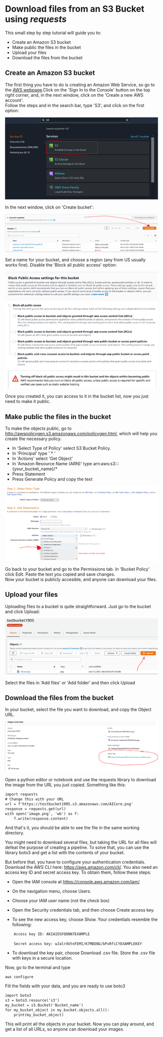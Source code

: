 # Download files from an S3 Bucket using *requests*

This small step by step tutorial will guide you to:

- Create an Amazon S3 bucket
- Make public the files in the bucket
- Upload your files
- Download the files from the bucket

## Create an Amazon S3 bucket

The first thing you have to do is creating an Amazon Web Service, so go to the [AWS webpage](https://aws.amazon.com/).Click on the 'Sign In to the Console' button on the top right corner, and, in the next window, click on the 'Create a new AWS account'. <br>
Follow the steps and in the search bar, type 'S3', and click on the first option:

![XOR gate](images/amazon_search.PNG)

In the next window, click on 'Create bucket':

![XOR gate](images/Create_bucket.PNG)

Set a name for your bucket, and choose a region (any from US usually works fine). Disable the 'Block all public access' option:

![XOR gate](images/disable.PNG)

Once you created it, you can access to it in the bucket list, now you just need to make it public.

## Make public the files in the bucket

To make the objects public, go to http://awspolicygen.s3.amazonaws.com/policygen.html, which will help you create the necessary policy.<br>
- In 'Select Type of Policy' select S3 Bucket Policy. 
- In 'Principal' type ' * '
- In 'Actions' select 'Get Object'
- In 'Amazon Resource Name (ARN)' type arn:aws:s3:::{your_bucket_name}/*
- Press Statement
- Press Generate Policy and copy the text
  
![XOR gate](images/Policy.PNG)

Go back to your bucket and go to the Permissions tab. In 'Bucket Policy' click Edit. Paste the text you copied and save changes.<br> 
Now your bucket is publicly accesible, and anyone can download your files. 

## Upload your files

Uploading files to a bucket is quite straightforward. Just go to the bucket and click Upload:

![XOR gate](images/Upload.PNG)

Select the files in 'Add files' or 'Add folder' and then click Upload

## Download the files from the bucket

In your bucket, select the file you want to download, and copy the Object URL.

![XOR gate](images/URL.PNG)

Open a python editor or notebook and use the requests library to download the image from the URL you just copied. Something like this:
```
import requests
# Change this with your URL
url = f'https://testbucket1905.s3.amazonaws.com/AICore.png'
response = requests.get(url)
with open('image.png', 'wb') as f:
    f.write(response.content)
```

And that's it, you should be able to see the file in the same working directory.

You might need to download several files, but taking the URL for all files will defeat the purpose of creating a pipeline. To solve that, you can use the library boto3 and get a list with the contents of your bucket. 

But before that, you have to configure your authentication credentials. Download the AWS CLI here: https://aws.amazon.com/cli/. You also need an access key ID and secret access key. To obtain them, follow these steps:
- Open the IAM console at https://console.aws.amazon.com/iam/

- On the navigation menu, choose Users.

- Choose your IAM user name (not the check box)

- Open the Security credentials tab, and then choose Create access key.

- To see the new access key, choose Show. Your credentials resemble the following:
```
    Access key ID: AKIAIOSFODNN7EXAMPLE

    Secret access key: wJalrXUtnFEMI/K7MDENG/bPxRfiCYEXAMPLEKEY
```

- To download the key pair, choose Download .csv file. Store the .csv file with keys in a secure location.

Now, go to the terminal and type
```
aws configure
```
Fill the fields with your data, and you are ready to use boto3

```
import boto3
s3 = boto3.resource('s3')
my_bucket = s3.Bucket('Bucket_name')
for my_bucket_object in my_bucket.objects.all():
    print(my_bucket_object)
```
This will print all the objects in your bucket. Now you can play around, and get a list of all URLs, so anyone can download your images.
